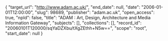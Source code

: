 {
  "target_url": "http://www.adam.ac.uk/", 
  "end_date": null, 
  "date": "2006-01-01T12:00:00", 
  "slug": 98689, 
  "publisher": "adam.ac.uk", 
  "open_access": true, 
  "npld": false, 
  "title": "ADAM : Art, Design, Architecture and Media Information Gateway", 
  "subjects": [], 
  "collections": [], 
  "record_id": "20060101T120000/sqYaDZXbu/tXgZEthh+N5w==", 
  "scope": "root", 
  "start_date": null
}

